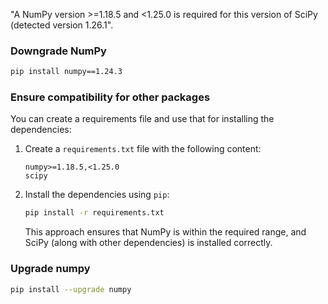 "A NumPy version >=1.18.5 and <1.25.0 is required for this version of SciPy (detected version 1.26.1".

### Downgrade NumPy

   ```bash
   pip install numpy==1.24.3
   ```

### Ensure compatibility for other packages

You can create a requirements file and use that for installing the dependencies:

1. Create a `requirements.txt` file with the following content:

   ```
   numpy>=1.18.5,<1.25.0
   scipy
   ```

2. Install the dependencies using `pip`:

   ```bash
   pip install -r requirements.txt
   ```

   This approach ensures that NumPy is within the required range, and SciPy (along with other dependencies) is installed correctly.

### Upgrade numpy

```sh
pip install --upgrade numpy
```

<br>
